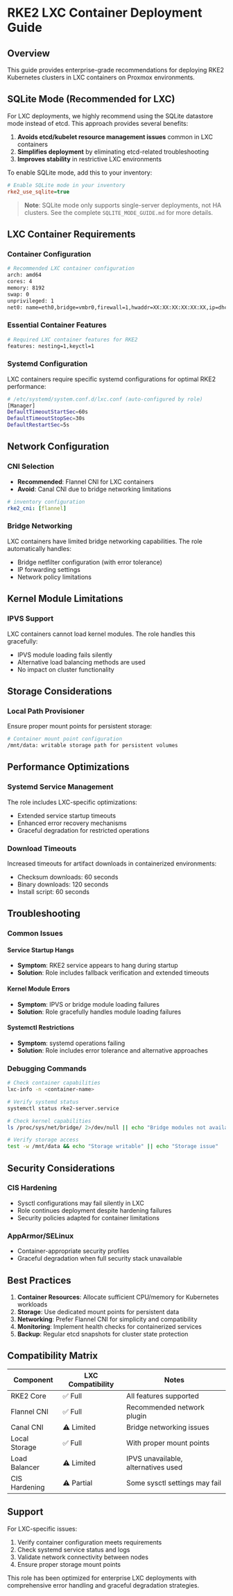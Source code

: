 # RKE2 LXC Container Deployment Guide

## Overview
This guide provides enterprise-grade recommendations for deploying RKE2 Kubernetes clusters in LXC containers on Proxmox environments.

## SQLite Mode (Recommended for LXC)

For LXC deployments, we highly recommend using the SQLite datastore mode instead of etcd. This approach provides several benefits:

1. **Avoids etcd/kubelet resource management issues** common in LXC containers
2. **Simplifies deployment** by eliminating etcd-related troubleshooting
3. **Improves stability** in restrictive LXC environments

To enable SQLite mode, add this to your inventory:

```ini
# Enable SQLite mode in your inventory
rke2_use_sqlite=true
```

> **Note**: SQLite mode only supports single-server deployments, not HA clusters. See the complete `SQLITE_MODE_GUIDE.md` for more details.

## LXC Container Requirements

### Container Configuration
```bash
# Recommended LXC container configuration
arch: amd64
cores: 4
memory: 8192
swap: 0
unprivileged: 1
net0: name=eth0,bridge=vmbr0,firewall=1,hwaddr=XX:XX:XX:XX:XX:XX,ip=dhcp,type=veth
```

### Essential Container Features
```bash
# Required LXC container features for RKE2
features: nesting=1,keyctl=1
```

### Systemd Configuration
LXC containers require specific systemd configurations for optimal RKE2 performance:

```bash
# /etc/systemd/system.conf.d/lxc.conf (auto-configured by role)
[Manager]
DefaultTimeoutStartSec=60s
DefaultTimeoutStopSec=30s
DefaultRestartSec=5s
```

## Network Configuration

### CNI Selection
- **Recommended**: Flannel CNI for LXC containers
- **Avoid**: Canal CNI due to bridge networking limitations

```yaml
# inventory configuration
rke2_cni: [flannel]
```

### Bridge Networking
LXC containers have limited bridge networking capabilities. The role automatically handles:
- Bridge netfilter configuration (with error tolerance)
- IP forwarding settings
- Network policy limitations

## Kernel Module Limitations

### IPVS Support
LXC containers cannot load kernel modules. The role handles this gracefully:
- IPVS module loading fails silently
- Alternative load balancing methods are used
- No impact on cluster functionality

## Storage Considerations

### Local Path Provisioner
Ensure proper mount points for persistent storage:
```bash
# Container mount point configuration
/mnt/data: writable storage path for persistent volumes
```

## Performance Optimizations

### Systemd Service Management
The role includes LXC-specific optimizations:
- Extended service startup timeouts
- Enhanced error recovery mechanisms
- Graceful degradation for restricted operations

### Download Timeouts
Increased timeouts for artifact downloads in containerized environments:
- Checksum downloads: 60 seconds
- Binary downloads: 120 seconds
- Install script: 60 seconds

## Troubleshooting

### Common Issues

#### Service Startup Hangs
- **Symptom**: RKE2 service appears to hang during startup
- **Solution**: Role includes fallback verification and extended timeouts

#### Kernel Module Errors
- **Symptom**: IPVS or bridge module loading failures
- **Solution**: Role gracefully handles module loading failures

#### Systemctl Restrictions
- **Symptom**: systemd operations failing
- **Solution**: Role includes error tolerance and alternative approaches

### Debugging Commands
```bash
# Check container capabilities
lxc-info -n <container-name>

# Verify systemd status
systemctl status rke2-server.service

# Check kernel capabilities
ls /proc/sys/net/bridge/ 2>/dev/null || echo "Bridge modules not available"

# Verify storage access
test -w /mnt/data && echo "Storage writable" || echo "Storage issue"
```

## Security Considerations

### CIS Hardening
- Sysctl configurations may fail silently in LXC
- Role continues deployment despite hardening failures
- Security policies adapted for container limitations

### AppArmor/SELinux
- Container-appropriate security profiles
- Graceful degradation when full security stack unavailable

## Best Practices

1. **Container Resources**: Allocate sufficient CPU/memory for Kubernetes workloads
2. **Storage**: Use dedicated mount points for persistent data
3. **Networking**: Prefer Flannel CNI for simplicity and compatibility
4. **Monitoring**: Implement health checks for containerized services
5. **Backup**: Regular etcd snapshots for cluster state protection

## Compatibility Matrix

| Component | LXC Compatibility | Notes |
|-----------|-------------------|-------|
| RKE2 Core | ✅ Full | All features supported |
| Flannel CNI | ✅ Full | Recommended network plugin |
| Canal CNI | ⚠️ Limited | Bridge networking issues |
| Local Storage | ✅ Full | With proper mount points |
| Load Balancer | ⚠️ Limited | IPVS unavailable, alternatives used |
| CIS Hardening | ⚠️ Partial | Some sysctl settings may fail |

## Support

For LXC-specific issues:
1. Verify container configuration meets requirements
2. Check systemd service status and logs
3. Validate network connectivity between nodes
4. Ensure proper storage mount points

This role has been optimized for enterprise LXC deployments with comprehensive error handling and graceful degradation strategies.
